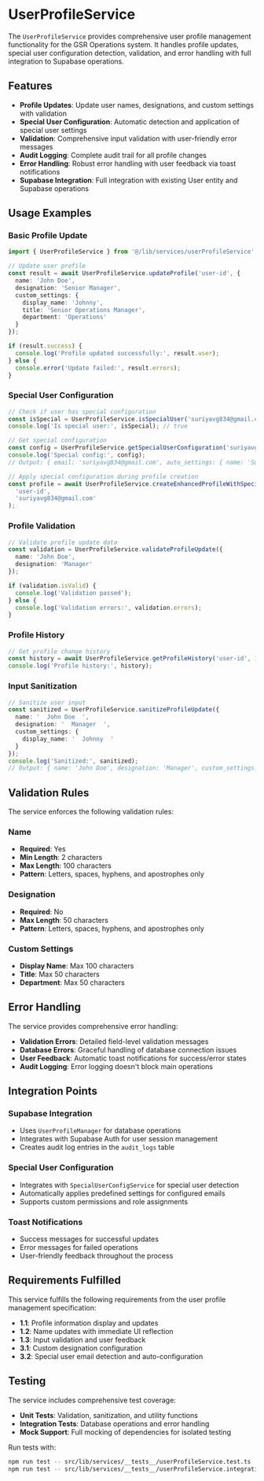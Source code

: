 # UserProfileService

The `UserProfileService` provides comprehensive user profile management functionality for the GSR Operations system. It handles profile updates, special user configuration detection, validation, and error handling with full integration to Supabase operations.

## Features

- **Profile Updates**: Update user names, designations, and custom settings with validation
- **Special User Configuration**: Automatic detection and application of special user settings
- **Validation**: Comprehensive input validation with user-friendly error messages
- **Audit Logging**: Complete audit trail for all profile changes
- **Error Handling**: Robust error handling with user feedback via toast notifications
- **Supabase Integration**: Full integration with existing User entity and Supabase operations

## Usage Examples

### Basic Profile Update

```typescript
import { UserProfileService } from '@/lib/services/userProfileService';

// Update user profile
const result = await UserProfileService.updateProfile('user-id', {
  name: 'John Doe',
  designation: 'Senior Manager',
  custom_settings: {
    display_name: 'Johnny',
    title: 'Senior Operations Manager',
    department: 'Operations'
  }
});

if (result.success) {
  console.log('Profile updated successfully:', result.user);
} else {
  console.error('Update failed:', result.errors);
}
```

### Special User Configuration

```typescript
// Check if user has special configuration
const isSpecial = UserProfileService.isSpecialUser('suriyavg834@gmail.com');
console.log('Is special user:', isSpecial); // true

// Get special configuration
const config = UserProfileService.getSpecialUserConfiguration('suriyavg834@gmail.com');
console.log('Special config:', config);
// Output: { email: 'suriyavg834@gmail.com', auto_settings: { name: 'Suriya', designation: 'CEO', role: 'admin' } }

// Apply special configuration during profile creation
const profile = await UserProfileService.createEnhancedProfileWithSpecialConfig(
  'user-id',
  'suriyavg834@gmail.com'
);
```

### Profile Validation

```typescript
// Validate profile update data
const validation = UserProfileService.validateProfileUpdate({
  name: 'John Doe',
  designation: 'Manager'
});

if (validation.isValid) {
  console.log('Validation passed');
} else {
  console.log('Validation errors:', validation.errors);
}
```

### Profile History

```typescript
// Get profile change history
const history = await UserProfileService.getProfileHistory('user-id', 10);
console.log('Profile history:', history);
```

### Input Sanitization

```typescript
// Sanitize user input
const sanitized = UserProfileService.sanitizeProfileUpdate({
  name: '  John Doe  ',
  designation: '  Manager  ',
  custom_settings: {
    display_name: '  Johnny  '
  }
});
console.log('Sanitized:', sanitized);
// Output: { name: 'John Doe', designation: 'Manager', custom_settings: { display_name: 'Johnny' } }
```

## Validation Rules

The service enforces the following validation rules:

### Name
- **Required**: Yes
- **Min Length**: 2 characters
- **Max Length**: 100 characters
- **Pattern**: Letters, spaces, hyphens, and apostrophes only

### Designation
- **Required**: No
- **Max Length**: 50 characters
- **Pattern**: Letters, spaces, hyphens, and apostrophes only

### Custom Settings
- **Display Name**: Max 100 characters
- **Title**: Max 50 characters
- **Department**: Max 50 characters

## Error Handling

The service provides comprehensive error handling:

- **Validation Errors**: Detailed field-level validation messages
- **Database Errors**: Graceful handling of database connection issues
- **User Feedback**: Automatic toast notifications for success/error states
- **Audit Logging**: Error logging doesn't block main operations

## Integration Points

### Supabase Integration
- Uses `UserProfileManager` for database operations
- Integrates with Supabase Auth for user session management
- Creates audit log entries in the `audit_logs` table

### Special User Configuration
- Integrates with `SpecialUserConfigService` for special user detection
- Automatically applies predefined settings for configured emails
- Supports custom permissions and role assignments

### Toast Notifications
- Success messages for successful updates
- Error messages for failed operations
- User-friendly feedback throughout the process

## Requirements Fulfilled

This service fulfills the following requirements from the user profile management specification:

- **1.1**: Profile information display and updates
- **1.2**: Name updates with immediate UI reflection
- **1.3**: Input validation and user feedback
- **3.1**: Custom designation configuration
- **3.2**: Special user email detection and auto-configuration

## Testing

The service includes comprehensive test coverage:

- **Unit Tests**: Validation, sanitization, and utility functions
- **Integration Tests**: Database operations and error handling
- **Mock Support**: Full mocking of dependencies for isolated testing

Run tests with:
```bash
npm run test -- src/lib/services/__tests__/userProfileService.test.ts
npm run test -- src/lib/services/__tests__/userProfileService.integration.test.ts
```